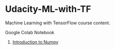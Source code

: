 # Udacity-ML-with-TF
Machine Learning with TensorFlow course content.

Google Colab Notebook

1. [Introduction to Numpy](https://colab.research.google.com/drive/1lKv79ndCSXHdJ0FqoEzCwQH7UlegrsMx?usp=sharing) 
